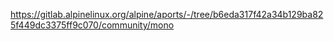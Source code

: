 https://gitlab.alpinelinux.org/alpine/aports/-/tree/b6eda317f42a34b129ba825f449dc3375ff9c070/community/mono
